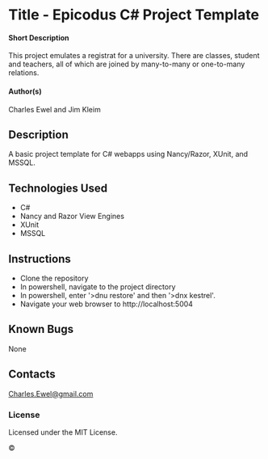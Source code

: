 # Title - Epicodus C# Project Template

#### Short Description
This project emulates a registrat for a university. There are classes, student and teachers, all of which are joined by many-to-many or one-to-many relations.

#### Author(s)
Charles Ewel and Jim Kleim

## Description

A basic project template for C# webapps using Nancy/Razor, XUnit, and MSSQL.

## Technologies Used

* C#
* Nancy and Razor View Engines
* XUnit
* MSSQL

## Instructions

* Clone the repository
* In powershell, navigate to the project directory
* In powershell, enter '>dnu restore' and then '>dnx kestrel'.
* Navigate your web browser to http://localhost:5004

## Known Bugs

None

## Contacts

Charles.Ewel@gmail.com

### License

Licensed under the MIT License.

&copy;
